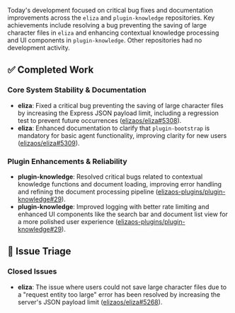 Today's development focused on critical bug fixes and documentation improvements across the `eliza` and `plugin-knowledge` repositories. Key achievements include resolving a bug preventing the saving of large character files in `eliza` and enhancing contextual knowledge processing and UI components in `plugin-knowledge`. Other repositories had no development activity.

## ✅ Completed Work
### Core System Stability & Documentation
*   **eliza**: Fixed a critical bug preventing the saving of large character files by increasing the Express JSON payload limit, including a regression test to prevent future occurrences ([elizaos/eliza#5308](https://github.com/elizaos/eliza/pull/5308)).
*   **eliza**: Enhanced documentation to clarify that `plugin-bootstrap` is mandatory for basic agent functionality, improving clarity for new users ([elizaos/eliza#5309](https://github.com/elizaos/eliza/pull/5309)).

### Plugin Enhancements & Reliability
*   **plugin-knowledge**: Resolved critical bugs related to contextual knowledge functions and document loading, improving error handling and refining the document processing pipeline ([elizaos-plugins/plugin-knowledge#29](https://github.com/elizaos-plugins/plugin-knowledge/pull/29)).
*   **plugin-knowledge**: Improved logging with better rate limiting and enhanced UI components like the search bar and document list view for a more polished user experience ([elizaos-plugins/plugin-knowledge#29](https://github.com/elizaos-plugins/plugin-knowledge/pull/29)).

## 🐞 Issue Triage
### Closed Issues
*   **eliza**: The issue where users could not save large character files due to a "request entity too large" error has been resolved by increasing the server's JSON payload limit ([elizaos/eliza#5268](https://github.com/elizaos/eliza/issues/5268)).